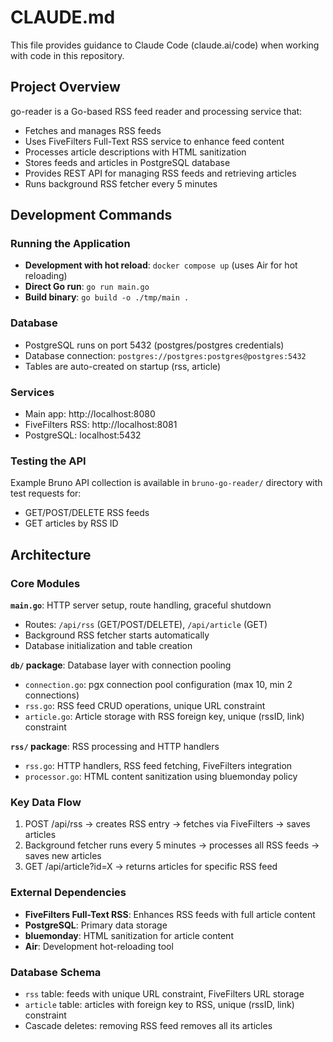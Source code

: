 # CLAUDE.md

This file provides guidance to Claude Code (claude.ai/code) when working with code in this repository.

## Project Overview

go-reader is a Go-based RSS feed reader and processing service that:
- Fetches and manages RSS feeds
- Uses FiveFilters Full-Text RSS service to enhance feed content
- Processes article descriptions with HTML sanitization
- Stores feeds and articles in PostgreSQL database
- Provides REST API for managing RSS feeds and retrieving articles
- Runs background RSS fetcher every 5 minutes

## Development Commands

### Running the Application
- **Development with hot reload**: `docker compose up` (uses Air for hot reloading)
- **Direct Go run**: `go run main.go`
- **Build binary**: `go build -o ./tmp/main .`

### Database
- PostgreSQL runs on port 5432 (postgres/postgres credentials)
- Database connection: `postgres://postgres:postgres@postgres:5432`
- Tables are auto-created on startup (rss, article)

### Services
- Main app: http://localhost:8080
- FiveFilters RSS: http://localhost:8081
- PostgreSQL: localhost:5432

### Testing the API
Example Bruno API collection is available in `bruno-go-reader/` directory with test requests for:
- GET/POST/DELETE RSS feeds
- GET articles by RSS ID

## Architecture

### Core Modules

**`main.go`**: HTTP server setup, route handling, graceful shutdown
- Routes: `/api/rss` (GET/POST/DELETE), `/api/article` (GET)
- Background RSS fetcher starts automatically
- Database initialization and table creation

**`db/` package**: Database layer with connection pooling
- `connection.go`: pgx connection pool configuration (max 10, min 2 connections)
- `rss.go`: RSS feed CRUD operations, unique URL constraint
- `article.go`: Article storage with RSS foreign key, unique (rssID, link) constraint

**`rss/` package**: RSS processing and HTTP handlers
- `rss.go`: HTTP handlers, RSS feed fetching, FiveFilters integration
- `processor.go`: HTML content sanitization using bluemonday policy

### Key Data Flow
1. POST /api/rss → creates RSS entry → fetches via FiveFilters → saves articles
2. Background fetcher runs every 5 minutes → processes all RSS feeds → saves new articles
3. GET /api/article?id=X → returns articles for specific RSS feed

### External Dependencies
- **FiveFilters Full-Text RSS**: Enhances RSS feeds with full article content
- **PostgreSQL**: Primary data storage
- **bluemonday**: HTML sanitization for article content
- **Air**: Development hot-reloading tool

### Database Schema
- `rss` table: feeds with unique URL constraint, FiveFilters URL storage
- `article` table: articles with foreign key to RSS, unique (rssID, link) constraint
- Cascade deletes: removing RSS feed removes all its articles